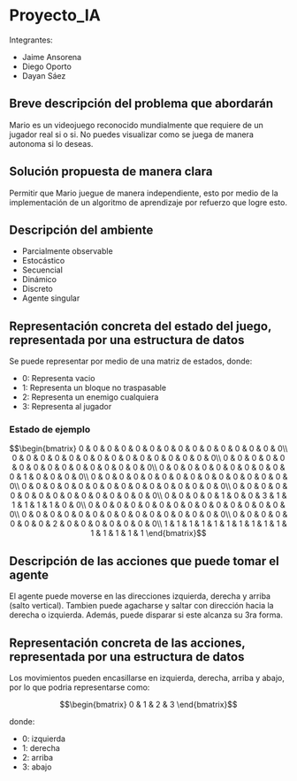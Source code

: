 # Proyecto_IA
Integrantes:
- Jaime Ansorena
- Diego Oporto
- Dayan Sáez

## Breve descripción del problema que abordarán
Mario es un videojuego reconocido mundialmente que requiere de un jugador real si o si. No puedes visualizar como se juega de manera autonoma si lo deseas.

## Solución propuesta de manera clara
Permitir que Mario juegue de manera independiente, esto por medio de la implementación de un algoritmo de aprendizaje por refuerzo que logre esto.

## Descripción del ambiente
- Parcialmente observable
- Estocástico
- Secuencial
- Dinámico
- Discreto
- Agente singular

## Representación concreta del estado del juego, representada por una estructura de datos
Se puede representar por medio de una matriz de estados, donde:
- 0: Representa vacio
- 1: Representa un bloque no traspasable
- 2: Representa un enemigo cualquiera
- 3: Representa al jugador

### Estado de ejemplo
```math
\begin{bmatrix}
0 & 0 & 0 & 0 & 0 & 0 & 0 & 0 & 0 & 0 & 0 & 0 & 0 & 0 & 0\\
0 & 0 & 0 & 0 & 0 & 0 & 0 & 0 & 0 & 0 & 0 & 0 & 0 & 0 & 0\\
0 & 0 & 0 & 0 & 0 & 0 & 0 & 0 & 0 & 0 & 0 & 0 & 0 & 0 & 0\\
0 & 0 & 0 & 0 & 0 & 0 & 0 & 0 & 0 & 0 & 1 & 0 & 0 & 0 & 0\\
0 & 0 & 0 & 0 & 0 & 0 & 0 & 0 & 0 & 0 & 0 & 0 & 0 & 0 & 0\\
0 & 0 & 0 & 0 & 0 & 0 & 0 & 0 & 0 & 0 & 0 & 0 & 0 & 0 & 0\\
0 & 0 & 0 & 0 & 0 & 0 & 0 & 0 & 0 & 0 & 0 & 0 & 0 & 0 & 0\\
0 & 0 & 0 & 0 & 1 & 0 & 0 & 3 & 1 & 1 & 1 & 1 & 1 & 0 & 0\\
0 & 0 & 0 & 0 & 0 & 0 & 0 & 0 & 0 & 0 & 0 & 0 & 0 & 0 & 0\\
0 & 0 & 0 & 0 & 0 & 0 & 0 & 0 & 0 & 0 & 0 & 0 & 0 & 0 & 0\\
0 & 0 & 0 & 0 & 0 & 0 & 0 & 2 & 0 & 0 & 0 & 0 & 0 & 0 & 0\\
1 & 1 & 1 & 1 & 1 & 1 & 1 & 1 & 1 & 1 & 1 & 1 & 1 & 1 & 1
\end{bmatrix}
```

## Descripción de las acciones que puede tomar el agente
El agente puede moverse en las direcciones izquierda, derecha y arriba (salto vertical). Tambien puede agacharse y saltar con dirección hacia la derecha o izquierda. Además, puede disparar si este alcanza su 3ra forma.

## Representación concreta de las acciones, representada por una estructura de datos
Los movimientos pueden encasillarse en izquierda, derecha, arriba y abajo, por lo que podria representarse como:
```math
\begin{bmatrix}
0 & 1 & 2 & 3
\end{bmatrix}
```
donde:
- 0: izquierda
- 1: derecha
- 2: arriba
- 3: abajo
